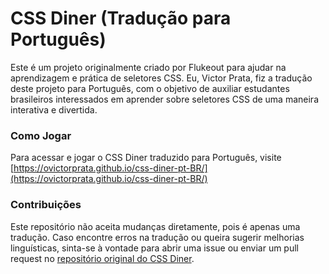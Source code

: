 # CSS Diner (Tradução para Português)

Este é um projeto originalmente criado por Flukeout para ajudar na aprendizagem e prática de seletores CSS. Eu, Victor Prata, fiz a tradução deste projeto para Português, com o objetivo de auxiliar estudantes brasileiros interessados em aprender sobre seletores CSS de uma maneira interativa e divertida.

### Como Jogar

Para acessar e jogar o CSS Diner traduzido para Português, visite [https://ovictorprata.github.io/css-diner-pt-BR/](https://ovictorprata.github.io/css-diner-pt-BR/)

### Contribuições

Este repositório não aceita mudanças diretamente, pois é apenas uma tradução. Caso encontre erros na tradução ou queira sugerir melhorias linguísticas, sinta-se à vontade para abrir uma issue ou enviar um pull request no [repositório original do CSS Diner](https://github.com/flukeout/css-diner/).

